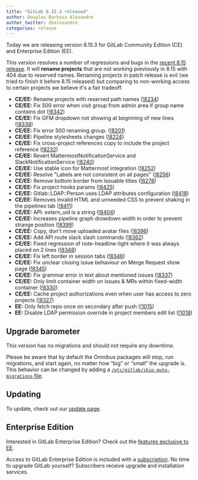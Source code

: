 ```yaml
---
title: "GitLab 8.15.3 released"
author: Douglas Barbosa Alexandre
author_twitter: dbalexandre
categories: release
---
```


Today we are releasing version 8.15.3 for GitLab Community Edition (CE) and
Enterprise Edition (EE).

This version resolves a number of regressions and bugs in the [recent 8.15
release](/2016/12/22/gitlab-8-15-released). It will **rename projects** that are not working previously in 8.15 with 404 due to reserved names. Renaming projects in patch release is evil (we tried to finish it before 8.15 released) but comparing to non-working access to certain projects we believe it's a fair tradeoff.

<!-- more -->

- **CE/EE:** Rename projects with reserved path names ([!8234])
- **CE/EE:** Fix 500 error when visit group from admin area if group name contains dot ([!8342])
- **CE/EE:** Fix GFM dropdown not showing at beginning of new lines ([!8338])
- **CE/EE:** Fix error 500 renaming group. ([!8201])
- **CE/EE:** Pipeline stylesheets changes ([!8224])
- **CE/EE:** Fix cross-project references copy to include the project reference ([!8232])
- **CE/EE:** Revert MattermostNotificationService and SlackNotificationService ([!8240])
- **CE/EE:** Use stable icon for Mattermost integration ([!8252])
- **CE/EE:** Resolve "Labels are not consistent on all pages" ([!8256])
- **CE/EE:** Remove bottom border from Issuable titles ([!8278])
- **CE/EE:** Fix project hooks params ([!8425])
- **CE/EE:** Gitlab::LDAP::Person uses LDAP attributes configuration ([!8418])
- **CE/EE:** Removes invalid HTML and unneeded CSS to prevent shaking in the pipelines tab ([!8411])
- **CE/EE:** API: extern_uid is a string ([!8404])
- **CE/EE:** Increases pipeline graph drowdown width in order to prevent strange position ([!8399])
- **CE/EE:** Copy, don't move uploaded avatar files ([!8396])
- **CE/EE:** Add API route slack slash commands ([!8362])
- **CE/EE:** Fixed regression of note-headline-light where it was always placed on 2 lines ([!8348])
- **CE/EE:** Fix left border in session tabs ([!8346])
- **CE/EE:** Fix unclear closing issue behaviour on Merge Request show page ([!8345])
- **CE/EE:** Fix grammar error in text about mentioned issues ([!8337])
- **CE/EE:** Only limit container width on issues & MRs within fixed-width container ([!8330])
- **CE/EE:** Cache project authorizations even when user has access to zero projects ([!8327])
- **EE:** Only fetch repo once on secondary after push ([!1015])
- **EE:** Disable LDAP permission override in project members edit list ([!1018])

[!8234]: https://gitlab.com/gitlab-org/gitlab-ce/merge_requests/8234
[!8342]: https://gitlab.com/gitlab-org/gitlab-ce/merge_requests/8342
[!8338]: https://gitlab.com/gitlab-org/gitlab-ce/merge_requests/8338
[!8201]: https://gitlab.com/gitlab-org/gitlab-ce/merge_requests/8201
[!8224]: https://gitlab.com/gitlab-org/gitlab-ce/merge_requests/8224
[!8232]: https://gitlab.com/gitlab-org/gitlab-ce/merge_requests/8232
[!8240]: https://gitlab.com/gitlab-org/gitlab-ce/merge_requests/8240
[!8252]: https://gitlab.com/gitlab-org/gitlab-ce/merge_requests/8252
[!8256]: https://gitlab.com/gitlab-org/gitlab-ce/merge_requests/8256
[!8278]: https://gitlab.com/gitlab-org/gitlab-ce/merge_requests/8278
[!8425]: https://gitlab.com/gitlab-org/gitlab-ce/merge_requests/8425
[!8418]: https://gitlab.com/gitlab-org/gitlab-ce/merge_requests/8418
[!8411]: https://gitlab.com/gitlab-org/gitlab-ce/merge_requests/8411
[!8404]: https://gitlab.com/gitlab-org/gitlab-ce/merge_requests/8404
[!8399]: https://gitlab.com/gitlab-org/gitlab-ce/merge_requests/8399
[!8396]: https://gitlab.com/gitlab-org/gitlab-ce/merge_requests/8396
[!8362]: https://gitlab.com/gitlab-org/gitlab-ce/merge_requests/8362
[!8348]: https://gitlab.com/gitlab-org/gitlab-ce/merge_requests/8348
[!8346]: https://gitlab.com/gitlab-org/gitlab-ce/merge_requests/8346
[!8345]: https://gitlab.com/gitlab-org/gitlab-ce/merge_requests/8345
[!8337]: https://gitlab.com/gitlab-org/gitlab-ce/merge_requests/8337
[!8330]: https://gitlab.com/gitlab-org/gitlab-ce/merge_requests/8330
[!8327]: https://gitlab.com/gitlab-org/gitlab-ce/merge_requests/8327
[!1015]: https://gitlab.com/gitlab-org/gitlab-ee/merge_requests/1015
[!1018]: https://gitlab.com/gitlab-org/gitlab-ee/merge_requests/1018

## Upgrade barometer

This version has no migrations and should not require any downtime.

Please be aware that by default the Omnibus packages will stop, run migrations,
and start again, no matter how “big” or “small” the upgrade is. This behavior
can be changed by adding a [`/etc/gitlab/skip-auto-migrations`
file](http://doc.gitlab.com/omnibus/update/README.html).

## Updating

To update, check out our [update page](https://about.gitlab.com/update/).

## Enterprise Edition

Interested in GitLab Enterprise Edition? Check out the [features exclusive to
EE](https://about.gitlab.com/features/#enterprise).

Access to GitLab Enterprise Edition is included with a [subscription](https://about.gitlab.com/pricing/).
No time to upgrade GitLab yourself? Subscribers receive upgrade and installation
services.
